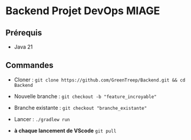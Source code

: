 # Backend Projet DevOps MIAGE

## Prérequis
- Java 21

## Commandes
- Cloner : `git clone https://github.com/GreenTreep/Backend.git && cd Backend`
- Nouvelle branche : `git checkout -b "feature_incroyable"`
- Branche existante : `git checkout "branche_existante"`
- Lancer : `./gradlew run`


- **à chaque lancement de VScode** `git pull`